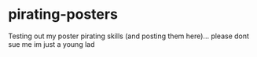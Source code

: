 # pirating-posters
Testing out my poster pirating skills (and posting them here)...        please dont sue me im just a young lad
